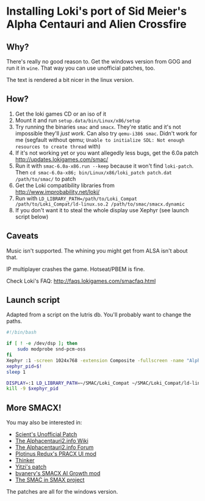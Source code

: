 # Installing Loki's port of Sid Meier's Alpha Centauri and Alien Crossfire

## Why?

There's really no good reason to. Get the windows version from GOG and run it in `wine`. That way you can use unofficial patches, too.

The text is rendered a bit nicer in the linux version.

## How?

1. Get the loki games CD or an iso of it
2. Mount it and run `setup.data/bin/Linux/x86/setup`
3. Try running the binaries `smac` and `smacx`. They're static and it's not impossible they'll *just work*. Can also try `qemu-i386 smac`. Didn't work for me (segfault without qemu; `Unable to initialize SDL: Not enough resources to create thread` with)
3. If it's not working yet or you want allegedly less bugs, get the 6.0a patch http://updates.lokigames.com/smac/
4. Run it with `smac-6.0a-x86.run --keep` because it won't find `loki-patch`. Then `cd smac-6.0a-x86; bin/Linux/x86/loki_patch patch.dat /path/to/smac/` to patch
5. Get the Loki compatibility libraries from http://www.improbability.net/loki/
6. Run with `LD_LIBRARY_PATH=/path/to/Loki_Compat /path/to/Loki_Compat/ld-linux.so.2 /path/to/smac/smacx.dynamic`
7. If you don't want it to steal the whole display use Xephyr (see launch script below)

## Caveats

Music isn't supported. The whining you might get from ALSA isn't about that.

IP multiplayer crashes the game. Hotseat/PBEM is fine.

Check Loki's FAQ: http://faqs.lokigames.com/smacfaq.html

## Launch script

Adapted from a script on the lutris db. You'll probably want to change the paths.

```sh
#!/bin/bash

if [ ! -e /dev/dsp ]; then
    sudo modprobe snd-pcm-oss
fi
Xephyr :1 -screen 1024x768 -extension Composite -fullscreen -name "Alpha Centauri"&
xephyr_pid=$!
sleep 1

DISPLAY=:1 LD_LIBRARY_PATH=~/SMAC/Loki_Compat ~/SMAC/Loki_Compat/ld-linux.so.2 ~/SMAC/smac/smac.dynamic
kill -9 $xephyr_pid
```

## More SMACX!

You may also be interested in:

- [Scient's Unofficial Patch][scient]
- [The Alphacentauri2.info Wiki][ac2wiki]
- [The Alphacentauri2.info Forum][ac2forum]
- [Plotinus Redux's PRACX UI mod][pracx]
- [Thinker][thinker]
- [Yitzi's patch][yitzi]
- [bvanery's SMACX AI Growth mod][aigrowthmod]
- [The SMAC in SMAX project][smac-in-smax]

The patches are all for the windows version.

[ac2wiki]: http://alphacentauri2.info/wiki/
[ac2forum]: http://alphacentauri2.info/index.php?action=community
[pracx]: https://github.com/drazharln/pracx
[scient]: https://github.com/drazharln/scient-unofficial-smacx-patch
[thinker]: https://github.com/induktio/thinker
[yitzi]: http://alphacentauri2.info/wiki/Yitzi%27s_patch
[aigrowthmod]: http://alphacentauri2.info/index.php?topic=20959.0
[smac-in-smax]: https://github.com/drazharln/smac-in-smax
